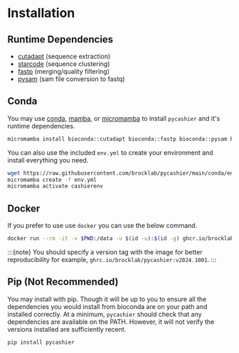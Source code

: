 # Installation

## Runtime Dependencies
- [cutadapt](https://github.com/marcelm/cutadapt) (sequence extraction)
- [starcode](https://github.com/gui11aume/starcode) (sequence clustering)
- [fastp](https://github.com/OpenGene/fastp) (merging/quality filtering)
- [pysam](https://github.com/pysam-developers/pysam) (sam file conversion to fastq)

## Conda

You may use
[conda](https://docs.conda.io/en/latest/),
[mamba](https://mamba.readthedocs.io/en/latest/installation/mamba-installation.html), or
[micromamba](https://mamba.readthedocs.io/en/latest/installation/micromamba-installation.html)
to install `pycashier` and it's runtime dependencies.

```bash
micromamba install bioconda::cutadapt bioconda::fastp bioconda::pysam bioconda::starcode conda-forge::pycashier
```

You can also use the included `env.yml` to create your environment and install everything you need.

```bash
wget https://raw.githubusercontent.com/brocklab/pycashier/main/conda/env.yml
micromamba create -f env.yml
micromamba activate cashierenv
```

## Docker

If you prefer to use use `docker` you can use the below command.

```bash
docker run --rm -it -v $PWD:/data -u $(id -u):$(id -g) ghcr.io/brocklab/pycashier
```

:::{note}
You should specify a version tag with the image for better reproducibility for example, `ghrc.io/brocklab/pycashier:v2024.1001`.
:::

## Pip (Not Recommended)

You may install with pip. Though it will be up to you to ensure all the
dependencies you would install from bioconda are on your path and installed correctly.
At a minimum, `pycashier` should check that any dependencies are available on the PATH.
However, it will not verify the versions installed are sufficiently recent.

```bash
pip install pycashier
```

